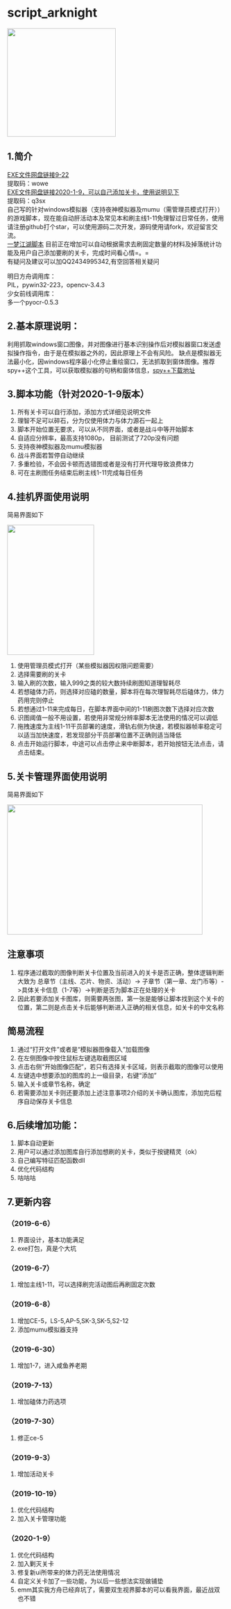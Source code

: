# script_arknight
<p align="left">
	<img src="https://github.com/vertuer/script_arknight/blob/master/processed/f9c6cbdc6b.jpg" width="250" height="250">
</p>

## 1.简介
  [EXE文件网盘链接9-22](https://pan.baidu.com/s/1KPlV1n71NOauuSAo0id1sA)  
  提取码：wowe  
  [EXE文件网盘链接2020-1-9，可以自己添加关卡，使用说明见下](https://pan.baidu.com/s/1-IMsiJSrWqRwxxv5ffMMIA)  
  提取码：q3sx  
  自己写的针对windows模拟器（支持夜神模拟器及mumu（需管理员模式打开））的游戏脚本，现在能自动肝活动本及常见本和刷主线1-11免理智过日常任务，使用请注册github打个star，可以使用源码二次开发，源码使用请fork，欢迎留言交流。  
  [一梦江湖脚本](https://github.com/vertuer/ymjh)
  目前正在增加可以自动根据需求去刷固定数量的材料及掉落统计功能及用户自己添加要刷的关卡，完成时间看心情=。=  
  有疑问及建议可以加QQ2434995342,有空回答相关疑问

明日方舟调用库：  
PIL，pywin32-223，opencv-3.4.3  
少女前线调用库：  
多一个pyocr-0.5.3



## 2.基本原理说明：
  利用抓取windows窗口图像，并对图像进行基本识别操作后对模拟器窗口发送虚拟操作指令，由于是在模拟器之外的，因此原理上不会有风险。
缺点是模拟器无法最小化，因windows程序最小化停止重绘窗口，无法抓取到窗体图像。推荐spy++这个工具，可以获取模拟器的句柄和窗体信息，[spy++下载地址](http://pan.baidu.com/s/1skMJUkH)

## 3.脚本功能（针对2020-1-9版本）
  1. 所有关卡可以自行添加，添加方式详细见说明文件    
  2. 理智不足可以碎石，分为仅使用体力与体力源石一起上   
  3. 脚本开始位置无要求，可以从不同界面，或者是战斗中等开始脚本  
  4. 自适应分辨率，最高支持1080p， 目前测试了720p没有问题  
  5. 支持夜神模拟器及mumu模拟器  
  6. 战斗界面若暂停自动继续  
  7. 多重检验，不会因卡顿而选错图或者是没有打开代理导致浪费体力    
  8. 可在主刷图任务结束后刷主线1-11完成每日任务
## 4.挂机界面使用说明  
  简易界面如下  
<p align="left">
	<img src="https://github.com/vertuer/script_arknight/blob/master/123.png" width="200" height="300">
</p>

  1. 使用管理员模式打开（某些模拟器因权限问题需要）  
  2. 选择需要刷的关卡  
  3. 输入刷的次数，输入999之类的较大数持续刷图知道理智耗尽  
  4. 若想磕体力药，则选择对应磕的数量，脚本将在每次理智耗尽后磕体力，体力药用完则停止  
  5. 若想通过1-11来完成每日，在脚本界面中间的1-11刷图次数下选择对应次数  
  6. 识图阈值一般不用设置，若使用非常规分辨率脚本无法使用的情况可以调低  
  7. 拖拽速度为主线1-11干员部署的速度，滑轨右侧为快速，若模拟器帧率稳定可以适当加快速度，若发现部分干员部署位置不正确则适当降低      
  8. 点击开始运行脚本，中途可以点击停止来中断脚本，若开始按钮无法点击，请点击结束。
  
## 5.关卡管理界面使用说明  
  简易界面如下
<p align="left">
	<img src="https://github.com/vertuer/script_arknight/blob/master/456.png" width="450" height="300">
</p>

## 注意事项  
  1. 程序通过截取的图像判断关卡位置及当前进入的关卡是否正确，整体逻辑判断大致为 总章节（主线、芯片、物资、活动）-> 子章节（第一章、龙门币等）->具体关卡信息（1-7等）->判断是否为脚本正在处理的关卡  
  2. 因此若要添加关卡图库，则需要两张图，第一张是能够让脚本找到这个关卡的位置，第二则是点击关卡后能够判断进入正确的相关信息，如关卡的中文名称  
## 简易流程  
  1. 通过“打开文件”或者是“模拟器图像载入”加载图像  
  2. 在左侧图像中按住鼠标左键选取截图区域  
  3. 点击右侧“开始图像匹配”，若只有选择关卡区域，则表示截取的图像可以使用  
  4. 左键选中想要添加的图库的上一级目录，右键“添加”  
  5. 输入关卡或章节名称，确定  
  6. 若需要添加关卡则还要添加上述注意事项2介绍的关卡确认图库，添加完后程序自动保存关卡信息  

## 6.后续增加功能：
  1. 脚本自动更新
  2. 用户可以通过添加图库自行添加想刷的关卡，类似于按键精灵（ok）  
  3. 自己编写特征匹配函数dll  
  4. 优化代码结构  
  5. 咕咕咕  

  
## 7.更新内容
### （2019-6-6）
  1. 界面设计，基本功能满足  
  2. exe打包，真是个大坑
### （2019-6-7）
  1. 增加主线1-11，可以选择刷完活动图后再刷固定次数  
### （2019-6-8）
  1. 增加CE-5，LS-5,AP-5,SK-3,SK-5,S2-12  
  2. 添加mumu模拟器支持  
### （2019-6-30）
  1. 增加1-7，进入咸鱼养老期  
### （2019-7-13）
  1. 增加磕体力药选项  
### （2019-7-30）
  1. 修正ce-5 
### （2019-9-3）
  1. 增加活动关卡
### （2019-10-19）
  1. 优化代码结构
  2. 加入关卡管理功能
### （2020-1-9）
  1. 优化代码结构
  2. 加入剿灭关卡
  3. 修复新ui所带来的体力药无法使用情况
  4. 自定义关卡加了一些功能，为以后一些想法实现做铺垫
  5. emm其实我方舟已经弃坑了，需要双生视界脚本的可以看我界面，最近战双也不错
